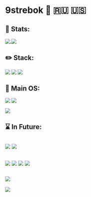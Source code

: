 # 9strebok :metal: :ru: :us:

## :telescope: Stats: 

<a href="github.com/9strebok/9strebok">
    <img align="center" src="https://github-readme-stats.vercel.app/api?username=9strebok&show_icons=true">
</a>

<a href="github.com/9strebok/9strebok">
    <img align="center" src="https://github-readme-stats.vercel.app/api/top-langs/?username=9strebok&layout=compact">
</a>




## :pencil2: Stack:
![](https://img.shields.io/badge/Editor-Vim-informational?style=for-the-badge&logo=vim&logoColor=white&color=darkgreen)
![](https://img.shields.io/badge/Tool-Docker-informational?style=for-the-badge&logo=docker&logoColor=white&color=blue)
![](https://img.shields.io/badge/Tool-Kubernetes-informational?style=for-the-badge&logo=kubernetes&logoColor=white&color=blue)
[](https://img.shields.io/badge/-Rust-informational?style=for-the-badge&logo=rust&logoColor=white&color=brown) 

## :penguin: Main OS:

![](https://img.shields.io/badge/Language-Python-informational?style=for-the-badge&logo=python&logoColor=white&color=green) 
![](https://img.shields.io/badge/Language-Rust-informational?style=for-the-badge&logo=rust&logoColor=white&color=brown) 

![](https://img.shields.io/badge/OS-Linux-informational?style=for-the-badge&logo=linux&logoColor=white&color=black)

## :hourglass: In Future:
![](https://img.shields.io/badge/Language-Kotlin-informational?style=for-the-badge&logo=kotlin&logoColor=white&color=brown) 
![](https://img.shields.io/badge/Language-Scala-informational?style=for-the-badge&logo=scala&logoColor=white&color=brown) 
---
![](https://img.shields.io/badge/Language-JavaScript-informational?style=for-the-badge&logo=javascript&logoColor=white&color=yellow) 
![](https://img.shields.io/badge/Language-CoffeeScript-informational?style=for-the-badge&logo=coffeescript&logoColor=white&color=442d25) 
![](https://img.shields.io/badge/Language-TypeScript-informational?style=for-the-badge&logo=typescript&logoColor=white&color=blue) 
![](https://img.shields.io/badge/Tool-React-informational?style=for-the-badge&logo=react&logoColor=white&color=blue) 
---
![](https://img.shields.io/badge/Languages-Cfamily-informational?style=for-the-badge&logo=c&logoColor=white&color=blue) 
---
![](https://img.shields.io/badge/OS-MacOS-informational?style=for-the-badge&logo=apple&logoColor=white&color=black)



